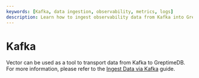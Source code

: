 ```yaml
---
keywords: [Kafka, data ingestion, observability, metrics, logs]
description: Learn how to ingest observability data from Kafka into GreptimeDB using Vector.
---
```


# Kafka

Vector can be used as a tool to transport data from Kafka to GreptimeDB.
For more information, please refer to the [Ingest Data via Kafka](/user-guide/ingest-data/for-observerbility/kafka.md) guide.

